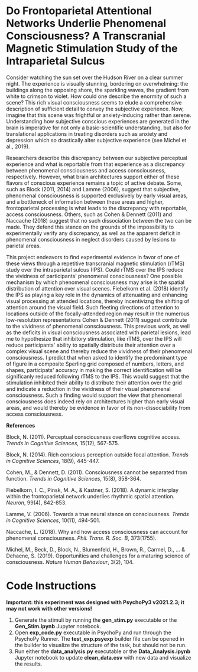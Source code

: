 # Do Frontoparietal Attentional Networks Underlie Phenomenal Consciousness? A Transcranial Magnetic Stimulation Study of the Intraparietal Sulcus

Consider watching the sun set over the Hudson River on a clear summer night. The experience is visually stunning, bordering on overwhelming: the buildings along the opposing shore, the sparkling waves, the gradient from white to crimson to violet. How could one describe the enormity of such a scene? This rich visual consciousness seems to elude a comprehensive description of sufficient detail to convey the subjective experience. Now, imagine that this scene was frightful or anxiety-inducing rather than serene. Understanding how subjective conscious experiences are generated in the brain is imperative for not only a basic-scientific understanding, but also for translational applications in treating disorders such as anxiety and depression which so drastically alter subjective experience (see Michel et al., 2019).

Researchers describe this discrepancy between our subjective perceptual experience and what is reportable from that experience as a discrepancy between phenomenal consciousness and access consciousness, respectively. However, what brain architectures support either of these flavors of conscious experience remains a topic of active debate. Some, such as Block (2011, 2014) and Lamme (2006), suggest that subjective, phenomenal consciousness is supported exclusively by early visual areas, and a bottleneck of information between these areas and higher, frontoparietal processing is what leads to the discrepancy with reportable, access consciousness. Others, such as Cohen & Dennett (2011) and Naccache (2018) suggest that no such dissociation between the two can be made. They defend this stance on the grounds of the impossibility to experimentally verify any discrepancy, as well as the apparent deficit in phenomenal consciousness in neglect disorders caused by lesions to parietal areas.

This project endeavors to find experimental evidence in favor of one of these views through a repetitive transcranial magnetic stimulation (rTMS) study over the intraparietal sulcus (IPS). Could rTMS over the IPS reduce the vividness of participants’ phenomenal consciousness? One possible mechanism by which phenomenal consciousness may arise is the spatial distribution of attention over visual scenes. Fiebelkorn et al. (2018) identify the IPS as playing a key role in the dynamics of attenuating and enhancing visual processing at attended locations, thereby incentivizng the shifting of attention around the visual field. Such fleeting directions of attention to locations outside of the focally-attended region may result in the numerous low-resolution representations Cohen & Dennett (2011) suggest contribute to the vividness of phenomenal consciousness. This previous work, as well as the deficits in visual consciousness associated with parietal lesions, lead me to hypothesize that inhibitory stimulation, like rTMS, over the IPS will reduce participants' ability to spatially distribute their attention over a complex visual scene and thereby reduce the vividness of their phenomenal consciousness. I predict that when asked to identify the predominant type of figure in a composite Sperling grid composed of numbers, letters, and shapes, participats' accuracy in making the correct identification will be significanly reduced following rTMS to the IPS. This would suggest that the stimulation inhibited their ability to distribute their attention over the grid and indicate a reduction in the vividness of their visual phenomenal consciousness. Such a finding would support the view that phenomenal consciousness does indeed rely on architectures higher than early visual areas, and would thereby be evidence in favor of its non-dissociability from access consciousness.

**References**

Block, N. (2011). Perceptual consciousness overflows cognitive access. _Trends in Cognitive Sciences_, 15(12), 567-575.

Block, N. (2014). Rich conscious perception outside focal attention. _Trends in Cognitive Sciences_, 18(9), 445-447.

Cohen, M., & Dennett, D. (2011). Consciousness cannot be separated from function. _Trends in Cognitive Sciences_, 15(8), 358-364.

Fiebelkorn, I. C., Pinsk, M. A., & Kastner, S. (2018). A dynamic interplay within the frontoparietal network underlies rhythmic spatial attention. _Neuron_, 99(4), 842-853.

Lamme, V. (2006). Towards a true neural stance on consciousness. _Trends in Cognitive Sciences_, 10(11), 494-501.

Naccache, L. (2018). Why and how access consciousness can account for phenomenal consciousness. _Phil. Trans. R. Soc. B_, 373(1755).

Michel, M., Beck, D., Block, N., Blumenfeld, H., Brown, R., Carmel, D., ... & Dehaene, S. (2019). Opportunities and challenges for a maturing science of consciousness. _Nature Human Behaviour_, 3(2), 104.

# Code Instructions

**Important: this experiment was designed with PsychoPy3 v2021.2.3; it may not work with other versions!**

1. Generate the stimuli by running the **gen_stim.py** executable or the **Gen_Stim.ipynb** Jupyter notebook.
2. Open **exp_code.py** executable in PsychoPy and run through the PsychoPy Runner. The **test_exp.psyexp** builder file can be opened in the builder to visualize the structure of the task, but should not be run.
3. Run either the **data_analysis.py** executable or the **Data_Analysis.ipynb** Jupyter notebook to update **clean_data.csv** with new data and visualize the results.

